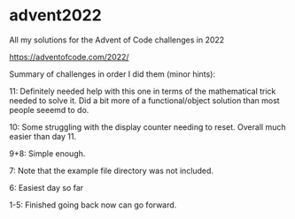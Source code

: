 # advent2022
All my solutions for the Advent of Code challenges in 2022


https://adventofcode.com/2022/

Summary of challenges in order I did them (minor hints):

11: Definitely needed help with this one in terms of the mathematical trick needed to solve it. Did a bit more of a functional/object solution than most people seeemd to do.

10: Some struggling with the display counter needing to reset. Overall much easier than day 11.

9+8: Simple enough.

7: Note that the example file directory was not included.

6: Easiest day so far

1-5: Finished going back now can go forward.
